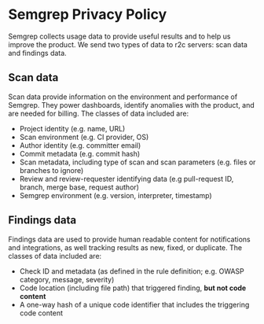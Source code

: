 # Semgrep Privacy Policy

Semgrep collects usage data to provide useful results and to help us improve the product. We send two types of data to r2c servers: scan data and findings data.

## Scan data

Scan data provide information on the environment and performance of Semgrep. They power dashboards, identify anomalies with the product, and are needed for billing. The classes of data included are:
- Project identity (e.g. name, URL)
- Scan environment (e.g. CI provider, OS)
- Author identity (e.g. committer email)
- Commit metadata (e.g. commit hash)
- Scan metadata, including type of scan and scan parameters (e.g. files or branches to ignore)
- Review and review-requester identifying data (e.g pull-request ID, branch, merge base, request author)
- Semgrep environment (e.g. version, interpreter, timestamp)

## Findings data

Findings data are used to provide human readable content for notifications and integrations, as well tracking results as new, fixed, or duplicate. The classes of data included are:
- Check ID and metadata (as defined in the rule definition; e.g. OWASP category, message, severity)
- Code location (including file path) that triggered finding, **but not code content**
- A one-way hash of a unique code identifier that includes the triggering code content
